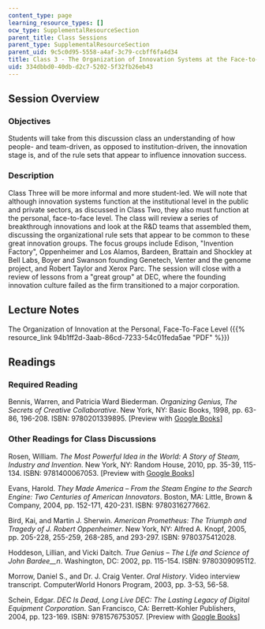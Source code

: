 ```yaml
---
content_type: page
learning_resource_types: []
ocw_type: SupplementalResourceSection
parent_title: Class Sessions
parent_type: SupplementalResourceSection
parent_uid: 9c5c0d95-5558-a4af-3c79-ccbff6fa4d34
title: Class 3 - The Organization of Innovation Systems at the Face-to-Face Level
uid: 334dbbd0-40db-d2c7-5202-5f32fb26eb43
---
```


Session Overview
----------------

### Objectives

Students will take from this discussion class an understanding of how people- and team-driven, as opposed to institution-driven, the innovation stage is, and of the rule sets that appear to influence innovation success.

### Description

Class Three will be more informal and more student-led. We will note that although innovation systems function at the institutional level in the public and private sectors, as discussed in Class Two, they also must function at the personal, face-to-face level. The class will review a series of breakthrough innovations and look at the R&D teams that assembled them, discussing the organizational rule sets that appear to be common to these great innovation groups. The focus groups include Edison, "Invention Factory", Oppenheimer and Los Alamos, Bardeen, Brattain and Shockley at Bell Labs, Boyer and Swanson founding Genetech, Venter and the genome project, and Robert Taylor and Xerox Parc. The session will close with a review of lessons from a "great group" at DEC, where the founding innovation culture failed as the firm transitioned to a major corporation.

Lecture Notes
-------------

The Organization of Innovation at the Personal, Face-To-Face Level ({{% resource_link 94b1ff2d-3aab-86cd-7233-54c01feda5ae "PDF" %}})

Readings
--------

### Required Reading

Bennis, Warren, and Patricia Ward Biederman. _Organizing Genius, The Secrets of Creative Collaborative_. New York, NY: Basic Books, 1998, pp. 63-86, 196-208. ISBN: 9780201339895. \[Preview with [Google Books](https://books.google.com/books?id=vD2CXOTvHmsC&printsec=frontcover#v=onepage&q&f=false)\]

### Other Readings for Class Discussions

Rosen, William. _The Most Powerful Idea in the World: A Story of Steam, Industry and Invention_. New York, NY: Random House, 2010, pp. 35-39, 115-134. ISBN: 9781400067053. \[Preview with [Google Books](http://books.google.com/books?id=8VMGLiwlBSEC&pg=PAfrontcover)\]

Evans, Harold. _They Made America – From the Steam Engine to the Search Engine: Two Centuries of American Innovators_. Boston, MA: Little, Brown & Company, 2004, pp. 152-171, 420-231. ISBN: 9780316277662.

Bird, Kai, and Martin J. Sherwin. _American Prometheus: The Triumph and Tragedy of J. Robert Oppenheimer_. New York, NY: Alfred A. Knopf, 2005, pp. 205-228, 255-259, 268-285, and 293-297. ISBN: 9780375412028.

Hoddeson, Lillian, and Vicki Daitch. _True Genius – The Life and Science of John Bardee__n_. Washington, DC: 2002, pp. 115-154. ISBN: 9780309095112.

Morrow, Daniel S., and Dr. J. Craig Venter. _Oral History_. Video interview transcript. ComputerWorld Honors Program, 2003, pp. 3-53, 56-58.

Schein, Edgar. _DEC Is Dead, Long Live DEC: The Lasting Legacy of Digital Equipment Corporation_. San Francisco, CA: Berrett-Kohler Publishers, 2004, pp. 123-169. ISBN: 9781576753057. \[Preview with [Google Books](http://books.google.com/books?id=gJRFXz8v0fMC&printsec=frontcover&dq=Edgar+schein+dec+is+dead+lon&source=bl&ots=F-%20_Pp4mJDc&sig=Cmr5P4IIw4Oq7IONtkgALjOp2o&hl=en&ei=ZvnnTL7gI8SclgequY2iCw&sa=X&oi=book_result&ct=result&resnum=2&sqi=2&ved=0CBwQ6AEwAQ#v=onepage&q&f=false)\]